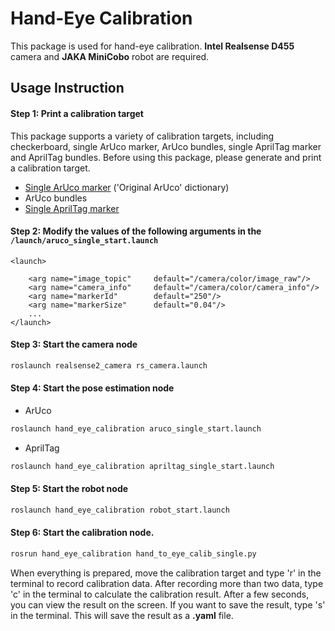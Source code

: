 # Hand-Eye Calibration

This package is used for hand-eye calibration. **Intel Realsense D455** camera and **JAKA MiniCobo** robot are required.

## Usage Instruction

#### Step 1: Print a calibration target
This package supports a variety of calibration targets, including checkerboard, single ArUco marker, ArUco bundles, single AprilTag marker and AprilTag bundles. Before using this package, please generate and print a calibration target.
- [Single ArUco marker](https://chev.me/arucogen/) ('Original ArUco' dictionary)
- ArUco bundles
- [Single AprilTag marker](https://github.com/AprilRobotics/apriltag-imgs)

#### Step 2: Modify the values of the following arguments in the `/launch/aruco_single_start.launch`
```launch
<launch>

    <arg name="image_topic"     default="/camera/color/image_raw"/>
    <arg name="camera_info"     default="/camera/color/camera_info"/> 
    <arg name="markerId"        default="250"/>
    <arg name="markerSize"      default="0.04"/>
    ...
</launch>
```

#### Step 3: Start the camera node
```bash
roslaunch realsense2_camera rs_camera.launch
```
#### Step 4: Start the pose estimation node
- ArUco
```bash
roslaunch hand_eye_calibration aruco_single_start.launch
```
- AprilTag
```bash
roslaunch hand_eye_calibration apriltag_single_start.launch
```
#### Step 5: Start the robot node
```bash
roslaunch hand_eye_calibration robot_start.launch
```
#### Step 6: Start the calibration node. 
```bash
rosrun hand_eye_calibration hand_to_eye_calib_single.py
```
When everything is prepared, move the calibration target and type 'r' in the terminal to record calibration data. After recording more than two data, type 'c' in the terminal to calculate the calibration result. After a few seconds, you can view the result on the screen. If you want to save the result, type 's' in the terminal. This will save the result as a **.yaml** file.

